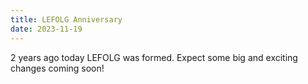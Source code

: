 ```yaml
---
title: LEFOLG Anniversary
date: 2023-11-19 
---
```

2 years ago today LEFOLG was formed. Expect some big and exciting changes coming soon!